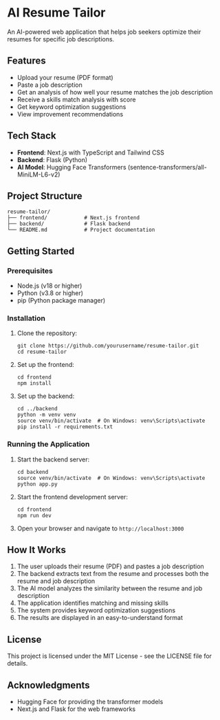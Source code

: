 # AI Resume Tailor

An AI-powered web application that helps job seekers optimize their resumes for specific job descriptions.

## Features

- Upload your resume (PDF format)
- Paste a job description
- Get an analysis of how well your resume matches the job description
- Receive a skills match analysis with score
- Get keyword optimization suggestions
- View improvement recommendations

## Tech Stack

- **Frontend**: Next.js with TypeScript and Tailwind CSS
- **Backend**: Flask (Python)
- **AI Model**: Hugging Face Transformers (sentence-transformers/all-MiniLM-L6-v2)

## Project Structure

```
resume-tailor/
├── frontend/            # Next.js frontend
├── backend/             # Flask backend
└── README.md            # Project documentation
```

## Getting Started

### Prerequisites

- Node.js (v18 or higher)
- Python (v3.8 or higher)
- pip (Python package manager)

### Installation

1. Clone the repository:
   ```
   git clone https://github.com/yourusername/resume-tailor.git
   cd resume-tailor
   ```

2. Set up the frontend:
   ```
   cd frontend
   npm install
   ```

3. Set up the backend:
   ```
   cd ../backend
   python -m venv venv
   source venv/bin/activate  # On Windows: venv\Scripts\activate
   pip install -r requirements.txt
   ```

### Running the Application

1. Start the backend server:
   ```
   cd backend
   source venv/bin/activate  # On Windows: venv\Scripts\activate
   python app.py
   ```

2. Start the frontend development server:
   ```
   cd frontend
   npm run dev
   ```

3. Open your browser and navigate to `http://localhost:3000`

## How It Works

1. The user uploads their resume (PDF) and pastes a job description
2. The backend extracts text from the resume and processes both the resume and job description
3. The AI model analyzes the similarity between the resume and job description
4. The application identifies matching and missing skills
5. The system provides keyword optimization suggestions
6. The results are displayed in an easy-to-understand format

## License

This project is licensed under the MIT License - see the LICENSE file for details.

## Acknowledgments

- Hugging Face for providing the transformer models
- Next.js and Flask for the web frameworks
